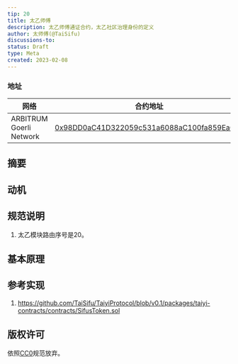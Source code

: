 ```yaml
---
tip: 20
title: 太乙师傅
description: 太乙师傅通证合约，太乙社区治理身份的定义
author: 太师傅(@TaiSifu)
discussions-to: 
status: Draft
type: Meta
created: 2023-02-08
---
```


### 地址

|   网络   | 合约地址  |
|-----------------|-------------|
| ARBITRUM Goerli Network | [0x98DD0aC41D322059c531a6088aC100fa859Ea0FB](https://goerli.arbiscan.io/address/0x98DD0aC41D322059c531a6088aC100fa859Ea0FB) |


## 摘要


## 动机


## 规范说明

1. 太乙模块路由序号是20。

## 基本原理

## 参考实现

1. https://github.com/TaiSifu/TaiyiProtocol/blob/v0.1/packages/taiyi-contracts/contracts/SifusToken.sol

## 版权许可

依照[CC0](../LICENSE.md)规范放弃。
